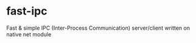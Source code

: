 # fast-ipc
 Fast & simple IPC (Inter-Process Communication) server/client written on native net module
